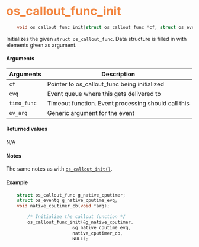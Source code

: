 ## <font color="#F2853F" style="font-size:24pt"> os_callout_func_init </font>

```c
    void os_callout_func_init(struct os_callout_func *cf, struct os_eventq *evq, os_callout_func_t timo_func, void *ev_arg)
```

Initializes the given `struct os_callout_func`. Data structure is filled in with elements given as argument.


#### Arguments

| Arguments | Description |
|-----------|-------------|
| `cf` | Pointer to os_callout_func being initialized |
| `evq` | Event queue where this gets delivered to |
| `timo_func` | Timeout function. Event processing should call this |
| `ev_arg` | Generic argument for the event |

#### Returned values

N/A

#### Notes

The same notes as with [`os_callout_init()`](os_callout_init.md).

#### Example

<Add text to set up the context for the example here>

```c
    struct os_callout_func g_native_cputimer;
    struct os_eventq g_native_cputime_evq;
    void native_cputimer_cb(void *arg);

        /* Initialize the callout function */
        os_callout_func_init(&g_native_cputimer,
                         &g_native_cputime_evq,
                         native_cputimer_cb,
                         NULL);
```



